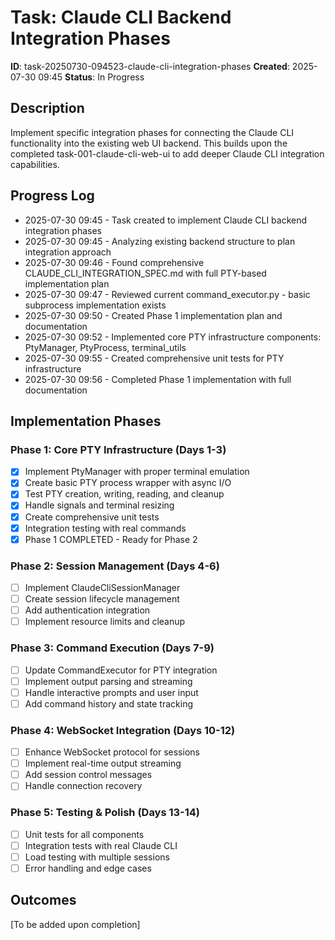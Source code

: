 # Task: Claude CLI Backend Integration Phases
**ID**: task-20250730-094523-claude-cli-integration-phases
**Created**: 2025-07-30 09:45
**Status**: In Progress

## Description
Implement specific integration phases for connecting the Claude CLI functionality into the existing web UI backend. This builds upon the completed task-001-claude-cli-web-ui to add deeper Claude CLI integration capabilities.

## Progress Log
- 2025-07-30 09:45 - Task created to implement Claude CLI backend integration phases
- 2025-07-30 09:45 - Analyzing existing backend structure to plan integration approach
- 2025-07-30 09:46 - Found comprehensive CLAUDE_CLI_INTEGRATION_SPEC.md with full PTY-based implementation plan
- 2025-07-30 09:47 - Reviewed current command_executor.py - basic subprocess implementation exists
- 2025-07-30 09:50 - Created Phase 1 implementation plan and documentation
- 2025-07-30 09:52 - Implemented core PTY infrastructure components: PtyManager, PtyProcess, terminal_utils
- 2025-07-30 09:55 - Created comprehensive unit tests for PTY infrastructure
- 2025-07-30 09:56 - Completed Phase 1 implementation with full documentation

## Implementation Phases

### Phase 1: Core PTY Infrastructure (Days 1-3)
- [x] Implement PtyManager with proper terminal emulation
- [x] Create basic PTY process wrapper with async I/O  
- [x] Test PTY creation, writing, reading, and cleanup
- [x] Handle signals and terminal resizing
- [x] Create comprehensive unit tests
- [x] Integration testing with real commands
- [x] Phase 1 COMPLETED - Ready for Phase 2

### Phase 2: Session Management (Days 4-6)
- [ ] Implement ClaudeCliSessionManager
- [ ] Create session lifecycle management
- [ ] Add authentication integration
- [ ] Implement resource limits and cleanup

### Phase 3: Command Execution (Days 7-9)
- [ ] Update CommandExecutor for PTY integration
- [ ] Implement output parsing and streaming
- [ ] Handle interactive prompts and user input
- [ ] Add command history and state tracking

### Phase 4: WebSocket Integration (Days 10-12)
- [ ] Enhance WebSocket protocol for sessions
- [ ] Implement real-time output streaming
- [ ] Add session control messages
- [ ] Handle connection recovery

### Phase 5: Testing & Polish (Days 13-14)
- [ ] Unit tests for all components
- [ ] Integration tests with real Claude CLI
- [ ] Load testing with multiple sessions
- [ ] Error handling and edge cases

## Outcomes
[To be added upon completion]